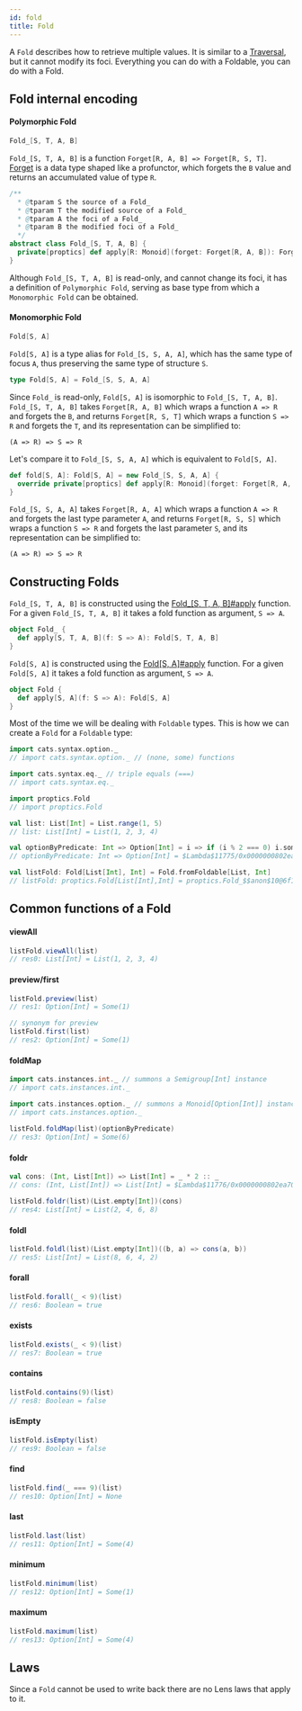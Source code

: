 ```yaml
---
id: fold
title: Fold
---
```


A `Fold` describes how to retrieve multiple values. It is similar to a <a href="/Proptics/docs/optics/traversal" target="_blank">Traversal</a>, but it 
cannot modify its foci. Everything you can do with a Foldable, you can do with a Fold.

## Fold internal encoding

#### Polymorphic Fold

```scala
Fold_[S, T, A, B]
```

`Fold_[S, T, A, B]` is a function `Forget[R, A, B] => Forget[R, S, T]`. [Forget](/Proptics/docs/data-types/forget) is a data type shaped like a profunctor, which forgets the `B` value and returns an accumulated value of type `R`.

```scala
/**
  * @tparam S the source of a Fold_
  * @tparam T the modified source of a Fold_
  * @tparam A the foci of a Fold_
  * @tparam B the modified foci of a Fold_
  */
abstract class Fold_[S, T, A, B] {
  private[proptics] def apply[R: Monoid](forget: Forget[R, A, B]): Forget[R, S, T]
}
```

Although `Fold_[S, T, A, B]` is read-only, and cannot change its foci, it has a definition of `Polymorphic Fold`, serving as
base type from which a `Monomorphic Fold` can be obtained.
 
#### Monomorphic Fold

```scala
Fold[S, A]
```

`Fold[S, A]` is a type alias for `Fold_[S, S, A, A]`, which has the same type of focus `A`, thus preserving the same type of structure `S`.

```scala
type Fold[S, A] = Fold_[S, S, A, A]
``` 

Since `Fold_` is read-only, `Fold[S, A]` is isomorphic to `Fold_[S, T, A, B]`.</br>
`Fold_[S, T, A, B]` takes `Forget[R, A, B]` which wraps a function `A => R` and  forgets the `B`, and returns `Forget[R, S, T]` 
 which wraps a function `S => R` and forgets the `T`,  and its representation can be simplified to:

```
(A => R) => S => R
```

Let's compare it to `Fold_[S, S, A, A]` which is equivalent to `Fold[S, A]`.</br> 

```scala
def fold[S, A]: Fold[S, A] = new Fold_[S, S, A, A] {
  override private[proptics] def apply[R: Monoid](forget: Forget[R, A, A]): Forget[R, S, S]
}
```

`Fold_[S, S, A, A]` takes `Forget[R, A, A]` which wraps a function `A => R` and  forgets the last type parameter `A`, and returns `Forget[R, S, S]` which wraps a function `S => R` and forgets the last parameter `S`, 
and its representation can be simplified to:

```
(A => R) => S => R
```

## Constructing Folds

`Fold_[S, T, A, B]` is constructed using the [Fold_[S, T, A, B]#apply](/Proptics/api/proptics/Fold_$.html) function.</br>
For a given `Fold_[S, T, A, B]` it takes a fold function as argument, `S => A`.

```scala
object Fold_ {
  def apply[S, T, A, B](f: S => A): Fold[S, T, A, B]
}
```

`Fold[S, A]` is constructed using the [Fold[S, A]#apply](/Proptics/api/proptics/Fold$.html) function. For a given `Fold[S, A]` 
it takes a fold function as argument, `S => A`.

```scala
object Fold {
  def apply[S, A](f: S => A): Fold[S, A]
}
```

Most of the time we will be dealing with `Foldable` types. This is how we can create a `Fold` for a `Foldable` type:

```scala
import cats.syntax.option._
// import cats.syntax.option._ // (none, some) functions

import cats.syntax.eq._ // triple equals (===)
// import cats.syntax.eq._

import proptics.Fold
// import proptics.Fold

val list: List[Int] = List.range(1, 5)
// list: List[Int] = List(1, 2, 3, 4)

val optionByPredicate: Int => Option[Int] = i => if (i % 2 === 0) i.some else none[Int]
// optionByPredicate: Int => Option[Int] = $Lambda$11775/0x0000000802ea3840@2f96d5ee

val listFold: Fold[List[Int], Int] = Fold.fromFoldable[List, Int]
// listFold: proptics.Fold[List[Int],Int] = proptics.Fold_$$anon$10@6f126b09
```

## Common functions of a Fold

#### viewAll
```scala
listFold.viewAll(list)
// res0: List[Int] = List(1, 2, 3, 4)
```

#### preview/first
```scala
listFold.preview(list)
// res1: Option[Int] = Some(1)

// synonym for preview
listFold.first(list) 
// res2: Option[Int] = Some(1)
```

#### foldMap

```scala
import cats.instances.int._ // summons a Semigroup[Int] instance
// import cats.instances.int._ 

import cats.instances.option._ // summons a Monoid[Option[Int]] instance
// import cats.instances.option._
 
listFold.foldMap(list)(optionByPredicate)
// res3: Option[Int] = Some(6)
```

#### foldr

```scala
val cons: (Int, List[Int]) => List[Int] = _ * 2 :: _
// cons: (Int, List[Int]) => List[Int] = $Lambda$11776/0x0000000802ea7040@690c02ed

listFold.foldr(list)(List.empty[Int])(cons)
// res4: List[Int] = List(2, 4, 6, 8)
```

#### foldl

```scala
listFold.foldl(list)(List.empty[Int])((b, a) => cons(a, b))
// res5: List[Int] = List(8, 6, 4, 2)
```

#### forall

```scala
listFold.forall(_ < 9)(list)
// res6: Boolean = true
```

#### exists

```scala
listFold.exists(_ < 9)(list)
// res7: Boolean = true
```

#### contains

```scala
listFold.contains(9)(list)
// res8: Boolean = false
```

#### isEmpty

```scala
listFold.isEmpty(list)
// res9: Boolean = false
```

#### find

```scala
listFold.find(_ === 9)(list)
// res10: Option[Int] = None
```

#### last

```scala
listFold.last(list)
// res11: Option[Int] = Some(4)
```

#### minimum

```scala
listFold.minimum(list)
// res12: Option[Int] = Some(1)
```

#### maximum

```scala
listFold.maximum(list)
// res13: Option[Int] = Some(4)
```

## Laws

Since a `Fold` cannot be used to write back there are no Lens laws that apply to it.

